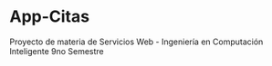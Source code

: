# App-Citas
Proyecto de materia de Servicios Web - Ingeniería en Computación Inteligente 9no Semestre
